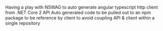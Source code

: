 Having a play with NSWAG to auto generate angular typescript http client from .NET Core 2 API
Auto generated code to be pulled out to an npm package to be reference by client to avoid coupling API & client within a single repository
